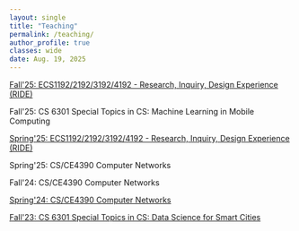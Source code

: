 ```yaml
---
layout: single
title: "Teaching"
permalink: /teaching/
author_profile: true
classes: wide
date: Aug. 19, 2025
---
```


[Fall'25: ECS1192/2192/3192/4192 - Research, Inquiry, Design Experience (RIDE)](https://yi-ding.me/assets/files/Teaching/RIDE-Mobile-LLM-Development.pdf)

Fall'25: CS 6301 Special Topics in CS: Machine Learning in Mobile Computing 

[Spring'25: ECS1192/2192/3192/4192 - Research, Inquiry, Design Experience (RIDE)](https://yi-ding.me/assets/files/Teaching/RIDE-Mobile-LLM-Development.pdf)

Spring'25: CS/CE4390 Computer Networks

Fall'24: CS/CE4390 Computer Networks

[Spring'24: CS/CE4390 Computer Networks](/teaching/spring24-cs4390/)

[Fall'23: CS 6301 Special Topics in CS: Data Science for Smart Cities](/teaching/fall23-cs6301/)
